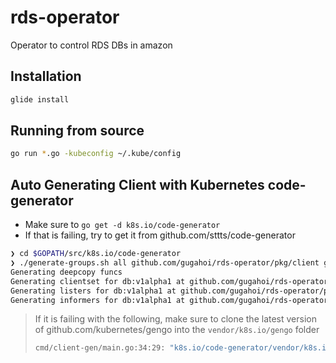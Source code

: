 # rds-operator

Operator to control RDS DBs in amazon

## Installation

```bash
glide install
```

## Running from source

```bash
go run *.go -kubeconfig ~/.kube/config
```

## Auto Generating Client with Kubernetes code-generator

- Make sure to `go get -d k8s.io/code-generator`
- If that is failing, try to get it from github.com/sttts/code-generator

```bash
❯ cd $GOPATH/src/k8s.io/code-generator
❯ ./generate-groups.sh all github.com/gugahoi/rds-operator/pkg/client github.com/gugahoi/rds-operator/pkg/apis "db:v1alpha1" --go-header-file ./hack/boilerplate.go.txt
Generating deepcopy funcs
Generating clientset for db:v1alpha1 at github.com/gugahoi/rds-operator/pkg/client/clientset
Generating listers for db:v1alpha1 at github.com/gugahoi/rds-operator/pkg/client/listers
Generating informers for db:v1alpha1 at github.com/gugahoi/rds-operator/pkg/client/informers
```

> If it is failing with the following, make sure to clone the latest version of github.com/kubernetes/gengo into the `vendor/k8s.io/gengo` folder
>
> ```bash
> cmd/client-gen/main.go:34:29: "k8s.io/code-generator/vendor/k8s.io/gengo/args".Default().WithoutDefaultFlagParsing undefined (type *"k8s.io/code-generator/vendor/k8s.io/gengo/args".GeneratorArgs has no field or method WithoutDefaultFlagParsing)
> ```
